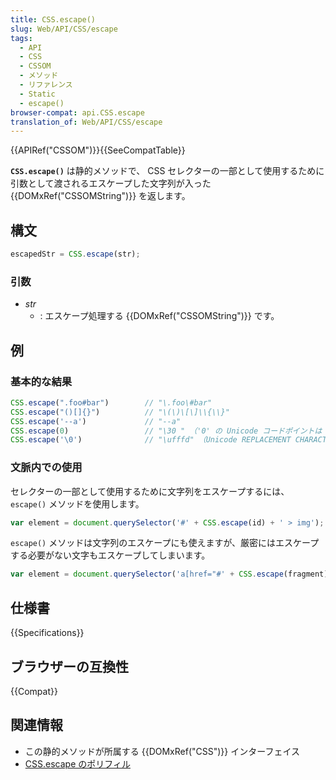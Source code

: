 ```yaml
---
title: CSS.escape()
slug: Web/API/CSS/escape
tags:
  - API
  - CSS
  - CSSOM
  - メソッド
  - リファレンス
  - Static
  - escape()
browser-compat: api.CSS.escape
translation_of: Web/API/CSS/escape
---
```

{{APIRef("CSSOM")}}{{SeeCompatTable}}

**`CSS.escape()`** は静的メソッドで、 CSS セレクターの一部として使用するために引数として渡されるエスケープした文字列が入った {{DOMxRef("CSSOMString")}} を返します。

## 構文

```js
escapedStr = CSS.escape(str);
```

### 引数

- _str_
  - : エスケープ処理する {{DOMxRef("CSSOMString")}} です。

## 例

### 基本的な結果

```js
CSS.escape(".foo#bar")        // "\.foo\#bar"
CSS.escape("()[]{}")          // "\(\)\[\]\\{\\}"
CSS.escape('--a')             // "--a"
CSS.escape(0)                 // "\30 " （'0' の Unicode コードポイントは 30）
CSS.escape('\0')              // "\ufffd" （Unicode REPLACEMENT CHARACTER）
```

### 文脈内での使用

セレクターの一部として使用するために文字列をエスケープするには、 `escape()` メソッドを使用します。

```js
var element = document.querySelector('#' + CSS.escape(id) + ' > img');
```

`escape()` メソッドは文字列のエスケープにも使えますが、厳密にはエスケープする必要がない文字もエスケープしてしまいます。

```js
var element = document.querySelector('a[href="#' + CSS.escape(fragment) + '"]');
```

## 仕様書

{{Specifications}}

## ブラウザーの互換性

{{Compat}}

## 関連情報

- この静的メソッドが所属する {{DOMxRef("CSS")}} インターフェイス
- [CSS.escape のポリフィル](https://github.com/mathiasbynens/CSS.escape/blob/master/css.escape.js)
